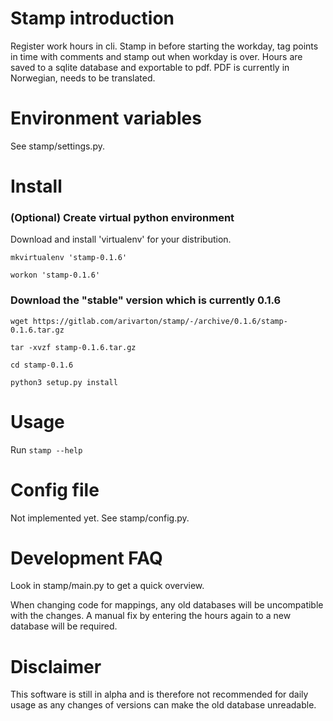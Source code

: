 # Stamp introduction
Register work hours in cli.
Stamp in before starting the workday, tag points in time with comments and stamp out when workday is over.
Hours are saved to a sqlite database and exportable to pdf.
PDF is currently in Norwegian, needs to be translated.


# Environment variables

See stamp/settings.py.


# Install
### (Optional) Create virtual python environment
Download and install 'virtualenv' for your distribution.

`mkvirtualenv 'stamp-0.1.6'`

`workon 'stamp-0.1.6'`

### Download the "stable" version which is currently 0.1.6
`wget https://gitlab.com/arivarton/stamp/-/archive/0.1.6/stamp-0.1.6.tar.gz`

`tar -xvzf stamp-0.1.6.tar.gz`

`cd stamp-0.1.6`

`python3 setup.py install`


# Usage
Run `stamp --help`


# Config file
Not implemented yet. See stamp/config.py.


# Development FAQ
Look in stamp/main.py to get a quick overview.

When changing code for mappings, any old databases will be uncompatible with the changes. 
A manual fix by entering the hours again to a new database will be required.


# Disclaimer
This software is still in alpha and is therefore not recommended for daily usage as any changes of versions can make the old database unreadable.
